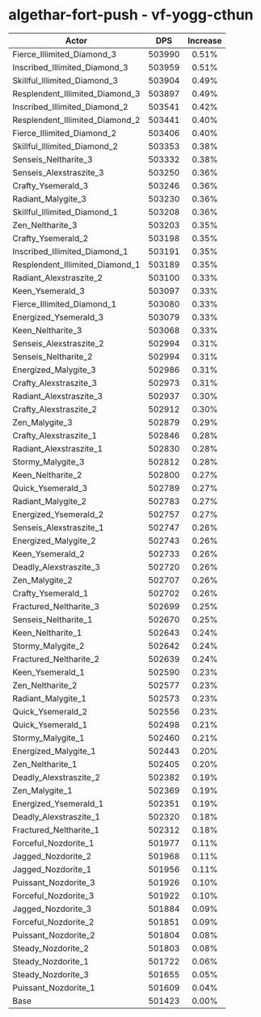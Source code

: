 # algethar-fort-push - vf-yogg-cthun
| Actor | DPS | Increase |
|---|:---:|:---:|
|Fierce_Illimited_Diamond_3|503990|0.51%|
|Inscribed_Illimited_Diamond_3|503959|0.51%|
|Skillful_Illimited_Diamond_3|503904|0.49%|
|Resplendent_Illimited_Diamond_3|503897|0.49%|
|Inscribed_Illimited_Diamond_2|503541|0.42%|
|Resplendent_Illimited_Diamond_2|503441|0.40%|
|Fierce_Illimited_Diamond_2|503406|0.40%|
|Skillful_Illimited_Diamond_2|503353|0.38%|
|Senseis_Neltharite_3|503332|0.38%|
|Senseis_Alexstraszite_3|503250|0.36%|
|Crafty_Ysemerald_3|503246|0.36%|
|Radiant_Malygite_3|503230|0.36%|
|Skillful_Illimited_Diamond_1|503208|0.36%|
|Zen_Neltharite_3|503203|0.35%|
|Crafty_Ysemerald_2|503198|0.35%|
|Inscribed_Illimited_Diamond_1|503191|0.35%|
|Resplendent_Illimited_Diamond_1|503189|0.35%|
|Radiant_Alexstraszite_2|503100|0.33%|
|Keen_Ysemerald_3|503097|0.33%|
|Fierce_Illimited_Diamond_1|503080|0.33%|
|Energized_Ysemerald_3|503079|0.33%|
|Keen_Neltharite_3|503068|0.33%|
|Senseis_Alexstraszite_2|502994|0.31%|
|Senseis_Neltharite_2|502994|0.31%|
|Energized_Malygite_3|502986|0.31%|
|Crafty_Alexstraszite_3|502973|0.31%|
|Radiant_Alexstraszite_3|502937|0.30%|
|Crafty_Alexstraszite_2|502912|0.30%|
|Zen_Malygite_3|502879|0.29%|
|Crafty_Alexstraszite_1|502846|0.28%|
|Radiant_Alexstraszite_1|502830|0.28%|
|Stormy_Malygite_3|502812|0.28%|
|Keen_Neltharite_2|502800|0.27%|
|Quick_Ysemerald_3|502789|0.27%|
|Radiant_Malygite_2|502783|0.27%|
|Energized_Ysemerald_2|502757|0.27%|
|Senseis_Alexstraszite_1|502747|0.26%|
|Energized_Malygite_2|502743|0.26%|
|Keen_Ysemerald_2|502733|0.26%|
|Deadly_Alexstraszite_3|502720|0.26%|
|Zen_Malygite_2|502707|0.26%|
|Crafty_Ysemerald_1|502702|0.26%|
|Fractured_Neltharite_3|502699|0.25%|
|Senseis_Neltharite_1|502670|0.25%|
|Keen_Neltharite_1|502643|0.24%|
|Stormy_Malygite_2|502642|0.24%|
|Fractured_Neltharite_2|502639|0.24%|
|Keen_Ysemerald_1|502590|0.23%|
|Zen_Neltharite_2|502577|0.23%|
|Radiant_Malygite_1|502573|0.23%|
|Quick_Ysemerald_2|502556|0.23%|
|Quick_Ysemerald_1|502498|0.21%|
|Stormy_Malygite_1|502460|0.21%|
|Energized_Malygite_1|502443|0.20%|
|Zen_Neltharite_1|502405|0.20%|
|Deadly_Alexstraszite_2|502382|0.19%|
|Zen_Malygite_1|502369|0.19%|
|Energized_Ysemerald_1|502351|0.19%|
|Deadly_Alexstraszite_1|502320|0.18%|
|Fractured_Neltharite_1|502312|0.18%|
|Forceful_Nozdorite_1|501977|0.11%|
|Jagged_Nozdorite_2|501968|0.11%|
|Jagged_Nozdorite_1|501956|0.11%|
|Puissant_Nozdorite_3|501926|0.10%|
|Forceful_Nozdorite_3|501922|0.10%|
|Jagged_Nozdorite_3|501884|0.09%|
|Forceful_Nozdorite_2|501851|0.09%|
|Puissant_Nozdorite_2|501804|0.08%|
|Steady_Nozdorite_2|501803|0.08%|
|Steady_Nozdorite_1|501722|0.06%|
|Steady_Nozdorite_3|501655|0.05%|
|Puissant_Nozdorite_1|501609|0.04%|
|Base|501423|0.00%|
